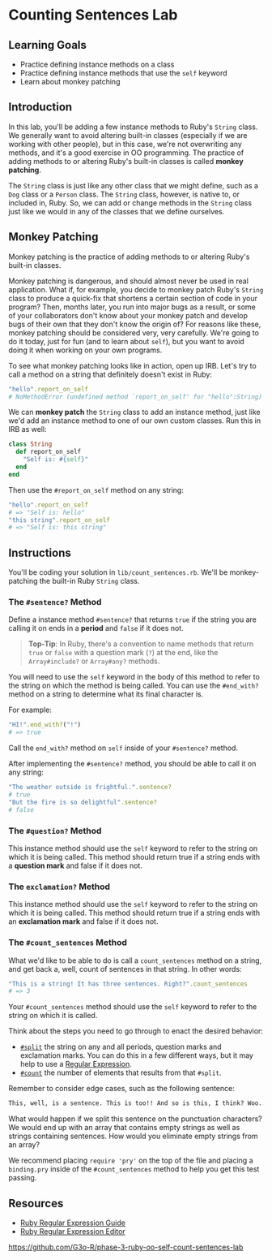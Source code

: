 # Counting Sentences Lab

## Learning Goals

- Practice defining instance methods on a class
- Practice defining instance methods that use the `self` keyword
- Learn about monkey patching

## Introduction

In this lab, you'll be adding a few instance methods to Ruby's `String` class.
We generally want to avoid altering built-in classes (especially if we are
working with other people), but in this case, we're not overwriting any methods,
and it's a good exercise in OO programming. The practice of adding methods to or
altering Ruby's built-in classes is called **monkey patching**.

The `String` class is just like any other class that we might define, such as a
`Dog` class or a `Person` class. The `String` class, however, is native to, or
included in, Ruby. So, we can add or change methods in the `String` class just
like we would in any of the classes that we define ourselves.

## Monkey Patching

Monkey patching is the practice of adding methods to or altering Ruby's built-in
classes.

Monkey patching is dangerous, and should almost never be used in real
application. What if, for example, you decide to monkey patch Ruby's `String`
class to produce a quick-fix that shortens a certain section of code in your
program? Then, months later, you run into major bugs as a result, or some of
your collaborators don't know about your monkey patch and develop bugs of their
own that they don't know the origin of? For reasons like these, monkey patching
should be considered very, very carefully. We're going to do it today, just for
fun (and to learn about `self`), but you want to avoid doing it when working on
your own programs.

To see what monkey patching looks like in action, open up IRB. Let's try
to call a method on a string that definitely doesn't exist in Ruby:

```rb
"hello".report_on_self
# NoMethodError (undefined method `report_on_self' for "hello":String)
```

We can **monkey patch** the `String` class to add an instance method, just like
we'd add an instance method to one of our own custom classes. Run this in IRB as
well:

```rb
class String
  def report_on_self
    "Self is: #{self}"
  end
end
```

Then use the `#report_on_self` method on any string:

```rb
"hello".report_on_self
# => "Self is: hello"
"this string".report_on_self
# => "Self is: this string"
```

## Instructions

You'll be coding your solution in `lib/count_sentences.rb`. We'll be
monkey-patching the built-in Ruby `String` class.

### The `#sentence?` Method

Define a instance method `#sentence?` that returns `true` if the string you are
calling it on ends in a **period** and `false` if it does not.

> **Top-Tip**: In Ruby, there's a convention to name methods that return `true`
> or `false` with a question mark (`?`) at the end, like the `Array#include?`
> or `Array#any?` methods.

You will need to use the `self` keyword in the body of this method to refer to
the string on which the method is being called. You can use the `#end_with?`
method on a string to determine what its final character is.

For example:

```ruby
"HI!".end_with?("!")
# => true
```

Call the `end_with?` method on `self` inside of your `#sentence?` method.

After implementing the `#sentence?` method, you should be able to call it
on any string:

```rb
"The weather outside is frightful.".sentence?
# true
"But the fire is so delightful".sentence?
# false
```

### The `#question?` Method

This instance method should use the `self` keyword to refer to the string on
which it is being called. This method should return true if a string ends with a
**question mark** and false if it does not.

### The `exclamation?` Method

This instance method should use the `self` keyword to refer to the string on
which it is being called. This method should return true if a string ends with
an **exclamation mark** and false if it does not.

### The `#count_sentences` Method

What we'd like to be able to do is call a `count_sentences` method on a string,
and get back a, well, count of sentences in that string. In other words:

```ruby
"This is a string! It has three sentences. Right?".count_sentences
# => 3
```

Your `#count_sentences` method should use the `self` keyword to refer to the
string on which it is called.

Think about the steps you need to go through to enact the desired behavior:

- [`#split`](http://ruby-doc.org/core-2.7.3/String.html#method-i-split) the
  string on any and all periods, question marks and exclamation marks. You can
  do this in a few different ways, but it may help to use a
  [Regular Expression][ruby regex].
- [`#count`](http://ruby-doc.org/core-2.7.3/Array.html#method-i-count) the
  number of elements that results from that `#split`.

Remember to consider edge cases, such as the following sentence:

```txt
This, well, is a sentence. This is too!! And so is this, I think? Woo...
```

What would happen if we split this sentence on the punctuation characters? We
would end up with an array that contains empty strings as well as strings
containing sentences. How would you eliminate empty strings from an array?

We recommend placing `require 'pry'` on the top of the file and placing a
`binding.pry` inside of the `#count_sentences` method to help you get this test
passing.

## Resources

- [Ruby Regular Expression Guide][ruby regex]
- [Ruby Regular Expression Editor](https://rubular.com/)

[ruby regex]: https://www.rubyguides.com/2015/06/ruby-regex/

https://github.com/G3o-R/phase-3-ruby-oo-self-count-sentences-lab